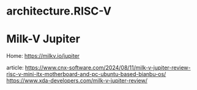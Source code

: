 # architecture.RISC-V
# Milk-V Jupiter
Home: https://milkv.io/jupiter

article: https://www.cnx-software.com/2024/08/11/milk-v-jupiter-review-risc-v-mini-itx-motherboard-and-pc-ubuntu-based-bianbu-os/ https://www.xda-developers.com/milk-v-jupiter-review/
